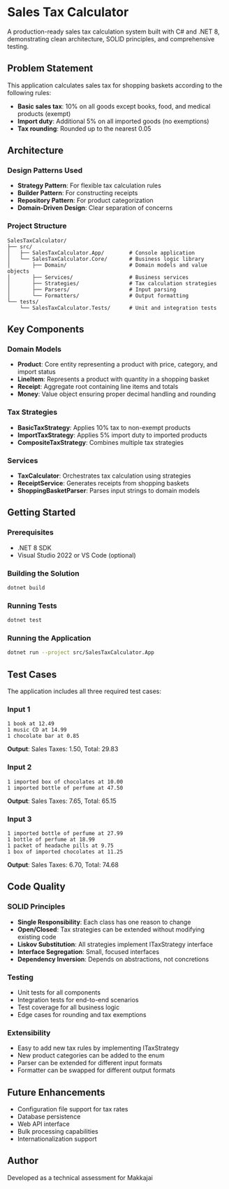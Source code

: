 # Sales Tax Calculator

A production-ready sales tax calculation system built with C# and .NET 8, demonstrating clean architecture, SOLID principles, and comprehensive testing.

## Problem Statement

This application calculates sales tax for shopping baskets according to the following rules:
- **Basic sales tax**: 10% on all goods except books, food, and medical products (exempt)
- **Import duty**: Additional 5% on all imported goods (no exemptions)
- **Tax rounding**: Rounded up to the nearest 0.05

## Architecture

### Design Patterns Used
- **Strategy Pattern**: For flexible tax calculation rules
- **Builder Pattern**: For constructing receipts
- **Repository Pattern**: For product categorization
- **Domain-Driven Design**: Clear separation of concerns

### Project Structure
```
SalesTaxCalculator/
├── src/
│   ├── SalesTaxCalculator.App/        # Console application
│   └── SalesTaxCalculator.Core/       # Business logic library
│       ├── Domain/                    # Domain models and value objects
│       ├── Services/                  # Business services
│       ├── Strategies/                # Tax calculation strategies
│       ├── Parsers/                   # Input parsing
│       └── Formatters/                # Output formatting
└── tests/
    └── SalesTaxCalculator.Tests/      # Unit and integration tests
```

## Key Components

### Domain Models
- **Product**: Core entity representing a product with price, category, and import status
- **LineItem**: Represents a product with quantity in a shopping basket
- **Receipt**: Aggregate root containing line items and totals
- **Money**: Value object ensuring proper decimal handling and rounding

### Tax Strategies
- **BasicTaxStrategy**: Applies 10% tax to non-exempt products
- **ImportTaxStrategy**: Applies 5% import duty to imported products
- **CompositeTaxStrategy**: Combines multiple tax strategies

### Services
- **TaxCalculator**: Orchestrates tax calculation using strategies
- **ReceiptService**: Generates receipts from shopping baskets
- **ShoppingBasketParser**: Parses input strings to domain models

## Getting Started

### Prerequisites
- .NET 8 SDK
- Visual Studio 2022 or VS Code (optional)

### Building the Solution
```bash
dotnet build
```

### Running Tests
```bash
dotnet test
```

### Running the Application
```bash
dotnet run --project src/SalesTaxCalculator.App
```

## Test Cases

The application includes all three required test cases:

### Input 1
```
1 book at 12.49
1 music CD at 14.99
1 chocolate bar at 0.85
```
**Output**: Sales Taxes: 1.50, Total: 29.83

### Input 2
```
1 imported box of chocolates at 10.00
1 imported bottle of perfume at 47.50
```
**Output**: Sales Taxes: 7.65, Total: 65.15

### Input 3
```
1 imported bottle of perfume at 27.99
1 bottle of perfume at 18.99
1 packet of headache pills at 9.75
1 box of imported chocolates at 11.25
```
**Output**: Sales Taxes: 6.70, Total: 74.68

## Code Quality

### SOLID Principles
- **Single Responsibility**: Each class has one reason to change
- **Open/Closed**: Tax strategies can be extended without modifying existing code
- **Liskov Substitution**: All strategies implement ITaxStrategy interface
- **Interface Segregation**: Small, focused interfaces
- **Dependency Inversion**: Depends on abstractions, not concretions

### Testing
- Unit tests for all components
- Integration tests for end-to-end scenarios
- Test coverage for all business logic
- Edge cases for rounding and tax exemptions

### Extensibility
- Easy to add new tax rules by implementing ITaxStrategy
- New product categories can be added to the enum
- Parser can be extended for different input formats
- Formatter can be swapped for different output formats

## Future Enhancements
- Configuration file support for tax rates
- Database persistence
- Web API interface
- Bulk processing capabilities
- Internationalization support

## Author
Developed as a technical assessment for Makkajai